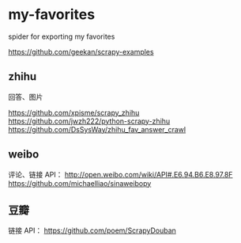 # my-favorites
spider for exporting my favorites

https://github.com/geekan/scrapy-examples

## zhihu

回答、图片

https://github.com/xpisme/scrapy_zhihu
https://github.com/jwzh222/python-scrapy-zhihu
https://github.com/DsSysWay/zhihu_fav_answer_crawl

## weibo

评论、链接
API：
http://open.weibo.com/wiki/API#.E6.94.B6.E8.97.8F
https://github.com/michaelliao/sinaweibopy

## 豆瓣

链接
API：
https://github.com/poem/ScrapyDouban

